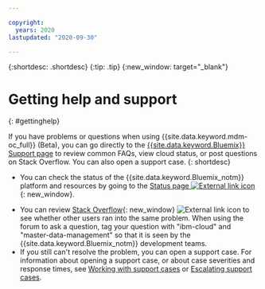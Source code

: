 ```yaml
---

copyright:
  years: 2020
lastupdated: "2020-09-30"

---
```

<!-- Copyright info and last updated date at top of file: REQUIRED
    The copyright and lastupdated info is YAML content that must occur at the top of the MD file, before attributes are listed.
    It must be --- surrounded by 3 dashes ---
    The value "years" can contain just one year or a two years separated by a comma. (years: 2014, 2016)
    The value "lastupdated" must be followed by a machine date in quotes in the following format: "YYYY-MM-DD"
    The value for "years" must be indented 2 spaces under "copyright", followed by "lastupdated" which should start on its own non-indented line.

-->

<!-- Common attributes used in the template are defined as follows: -->
{:shortdesc: .shortdesc}
{:tip: .tip}
{:new_window: target="_blank"}

# Getting help and support
{: #gettinghelp}

<!-- If the release phase of your service is beta, be sure to indicate that with the first occurrence of the service name in the short description, for example, "If you have problems or questions when using Cost and Asset Management (Beta), you can..." Use the following template if your service is beta or GA. If your service is experimental, use the Getting help template below. -->
If you have problems or questions when using {{site.data.keyword.mdm-oc_full}} (Beta), you can go directly to the [{{site.data.keyword.Bluemix}} Support page](https://{DomainName}/unifiedsupport/supportcenter) to review common FAQs, view cloud status, or post questions on Stack Overflow. You can also open a support case.
{: shortdesc}

* You can check the status of the {{site.data.keyword.Bluemix_notm}} platform and resources by going to the [Status page ![External link icon](../icons/launch-glyph.svg "External link icon")](https://cloud.ibm.com/status){: new_window}.
<!--Insert the appropriate Stack Overflow tag for your service for <service_keyword> in text below:  -->
* You can review [Stack Overflow](https://stackoverflow.com/search?q=ibm-cloud){: new_window} ![External link icon](../icons/launch-glyph.svg "External link icon") to see whether other users ran into the same problem. When using the forum to ask a question, tag your question with "ibm-cloud" and "master-data-management" so that it is seen by the {{site.data.keyword.Bluemix_notm}} development teams.
* If you still can't resolve the problem, you can open a support case. For information about opening a support case, or about case severities and response times, see [Working with support cases](https://www.{DomainName}/docs/get-support/opencase.html#open-case) or [Escalating support cases](https://www.{DomainName}/docs/get-support/quick-case-response.html#escalation).
